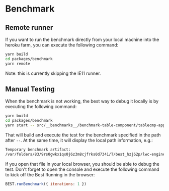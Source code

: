 # Benchmark

## Remote runner

If you want to run the benchmark directly from your local machine into the heroku farm, you can execute the following command:

```bash
yarn build
cd packages/benchmark
yarn remote
```

Note: this is currently skipping the IE11 runner.

## Manual Testing

When the benchmark is not working, the best way to debug it locally is by executing the following command:

```bash
yarn build
cd packages/benchmark
yarn start -- src/__benchmarks__/benchmark-table-component/tablecmp-append-1k.benchmark.js --projects best.headless.config.js
```

That will build and execute the test for the benchmark specified in the path after `--`. At the same time, it will display the local path information, e.g.:

```bash
Temporary benchmark artifact:
/var/folders/83/9rs0gwkx1qx0j6z3m8cjfrks0d7341/T/best_hzj62p/lwc-engine-benchmark/tablecmp-append-1k.benchmark/tablecmp-append-1k.benchmark.html
```

If you open that file in your local browser, you should be able to debug the test. Don't forget to open the console and execute the following command to kick off the Best Running in the browser:

```js
BEST.runBenchmark({ iterations: 1 })
```